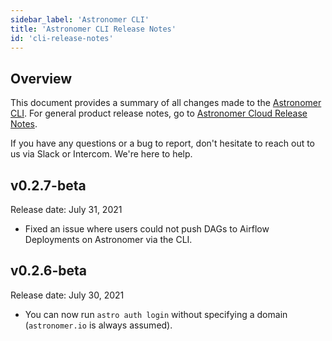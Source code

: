 ```yaml
---
sidebar_label: 'Astronomer CLI'
title: 'Astronomer CLI Release Notes'
id: 'cli-release-notes'
---
```


## Overview

This document provides a summary of all changes made to the [Astronomer CLI](install-cli). For general product release notes, go to [Astronomer Cloud Release Notes](release-notes).

If you have any questions or a bug to report, don't hesitate to reach out to us via Slack or Intercom. We're here to help.

## v0.2.7-beta

Release date: July 31, 2021

- Fixed an issue where users could not push DAGs to Airflow Deployments on Astronomer via the CLI.

## v0.2.6-beta

Release date: July 30, 2021

- You can now run `astro auth login` without specifying a domain (`astronomer.io` is always assumed).
